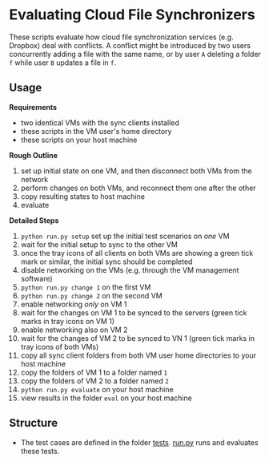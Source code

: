 # Evaluating Cloud File Synchronizers
These scripts evaluate how cloud file synchronization services (e.g. Dropbox) deal with conflicts.
A conflict might be introduced by two users concurrently adding a file with the same name, or by user `A` deleting a folder `f` while user `B` updates a file in `f`.

## Usage

**Requirements**

- two identical VMs with the sync clients installed
- these scripts in the VM user's home directory
- these scripts on your host machine

**Rough Outline**

1. set up initial state on one VM, and then disconnect both VMs from the network
2. perform changes on both VMs, and reconnect them one after the other
3. copy resulting states to host machine
4. evaluate

**Detailed Steps**

1. `python run.py setup` set up the initial test scenarios on _one_ VM
2. wait for the initial setup to sync to the other VM
  1. once the tray icons of all clients on both VMs are showing a green tick mark or similar, the initial sync should be completed
3. disable networking on the VMs (e.g. through the VM management software)
4. `python run.py change 1` on the first VM
5. `python run.py change 2` on the second VM
6. enable networking _only_ on VM 1
7. wait for the changes on VM 1 to be synced to the servers (green tick marks in tray icons on VM 1)
8. enable networking also on VM 2
9. wait for the changes of VM 2 to be synced to VN 1 (green tick marks in tray icons of both VMs)
10. copy all sync client folders from both VM user home directories to your host machine
  1. copy the folders of VM 1 to a folder named `1`
  2. copy the folders of VM 2 to a folder named `2`
12. `python run.py evaluate` on your host machine
13. view results in the folder `eval` on your host machine


## Structure
- The test cases are defined in the folder [tests](tests/).
[run.py](run.py) runs and evaluates these tests.
